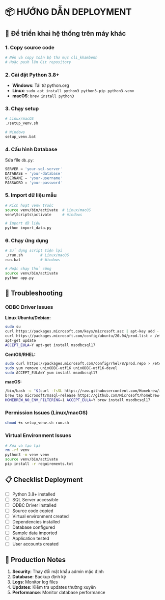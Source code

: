 # 📦 HƯỚNG DẪN DEPLOYMENT

## 🎯 Để triển khai hệ thống trên máy khác

### 1. Copy source code
```bash
# Nén và copy toàn bộ thư mục cli_khambenh
# Hoặc push lên Git repository
```

### 2. Cài đặt Python 3.8+
- **Windows**: Tải từ python.org
- **Linux**: `sudo apt install python3 python3-pip python3-venv`
- **macOS**: `brew install python3`

### 3. Chạy setup
```bash
# Linux/macOS
./setup_venv.sh

# Windows
setup_venv.bat
```

### 4. Cấu hình Database
Sửa file `db.py`:
```python
SERVER = 'your-sql-server'
DATABASE = 'your-database'  
USERNAME = 'your-username'
PASSWORD = 'your-password'
```

### 5. Import dữ liệu mẫu
```bash
# Kích hoạt venv trước
source venv/bin/activate  # Linux/macOS
venv\Scripts\activate     # Windows

# Import dữ liệu
python import_data.py
```

### 6. Chạy ứng dụng
```bash
# Sử dụng script tiện lợi
./run.sh        # Linux/macOS
run.bat         # Windows

# Hoặc chạy thủ công
source venv/bin/activate
python app.py
```

## 🔧 Troubleshooting

### ODBC Driver Issues
**Linux Ubuntu/Debian:**
```bash
sudo su
curl https://packages.microsoft.com/keys/microsoft.asc | apt-key add -
curl https://packages.microsoft.com/config/ubuntu/20.04/prod.list > /etc/apt/sources.list.d/mssql-release.list
apt-get update
ACCEPT_EULA=Y apt-get install msodbcsql17
```

**CentOS/RHEL:**
```bash
sudo curl https://packages.microsoft.com/config/rhel/8/prod.repo > /etc/yum.repos.d/mssql-release.repo
sudo yum remove unixODBC-utf16 unixODBC-utf16-devel
sudo ACCEPT_EULA=Y yum install msodbcsql17
```

**macOS:**
```bash
/bin/bash -c "$(curl -fsSL https://raw.githubusercontent.com/Homebrew/install/HEAD/install.sh)"
brew tap microsoft/mssql-release https://github.com/Microsoft/homebrew-mssql-release
HOMEBREW_NO_ENV_FILTERING=1 ACCEPT_EULA=Y brew install msodbcsql17
```

### Permission Issues (Linux/macOS)
```bash
chmod +x setup_venv.sh run.sh
```

### Virtual Environment Issues
```bash
# Xóa và tạo lại
rm -rf venv
python3 -m venv venv
source venv/bin/activate
pip install -r requirements.txt
```

## 📋 Checklist Deployment

- [ ] Python 3.8+ installed
- [ ] SQL Server accessible
- [ ] ODBC Driver installed  
- [ ] Source code copied
- [ ] Virtual environment created
- [ ] Dependencies installed
- [ ] Database configured
- [ ] Sample data imported
- [ ] Application tested
- [ ] User accounts created

## 🚀 Production Notes

1. **Security**: Thay đổi mật khẩu admin mặc định
2. **Database**: Backup định kỳ
3. **Logs**: Monitor log files
4. **Updates**: Kiểm tra updates thường xuyên
5. **Performance**: Monitor database performance